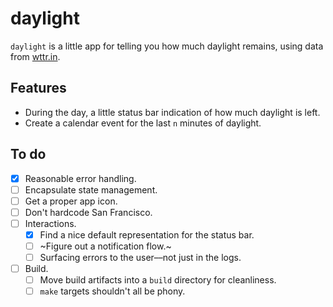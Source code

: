 # daylight

`daylight` is a little app for telling you how much daylight remains, using data from [wttr.in](https://github.com/chubin/wttr.in).

## Features

+ During the day, a little status bar indication of how much daylight is left.
+ Create a calendar event for the last `n` minutes of daylight.

## To do

- [x] Reasonable error handling.
- [ ] Encapsulate state management.
- [ ] Get a proper app icon.
- [ ] Don't hardcode San Francisco.
- [ ] Interactions.
    - [x] Find a nice default representation for the status bar.
    - [ ] ~Figure out a notification flow.~
    - [ ] Surfacing errors to the user––not just in the logs.
- [ ] Build.
    - [ ] Move build artifacts into a `build` directory for cleanliness.
    - [ ] `make` targets shouldn't all be phony.